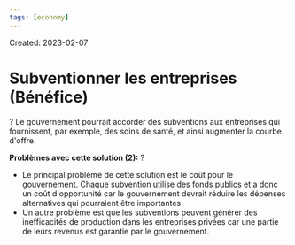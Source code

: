 ```yaml
---
tags: [economy] 
---
```

Created: 2023-02-07

# Subventionner les entreprises (Bénéfice)
?
Le gouvernement pourrait accorder des subventions aux entreprises qui fournissent, par exemple, des soins de santé, et ainsi augmenter la courbe d'offre.
<!--SR:!2023-02-27,12,248-->

**Problèmes avec cette solution (2):**
?
-   Le principal problème de cette solution est le coût pour le gouvernement. Chaque subvention utilise des fonds publics et a donc un coût d'opportunité car le gouvernement devrait réduire les dépenses alternatives qui pourraient être importantes.
-   Un autre problème est que les subventions peuvent générer des inefficacités de production dans les entreprises privées car une partie de leurs revenus est garantie par le gouvernement.
<!--SR:!2023-03-04,8,170-->